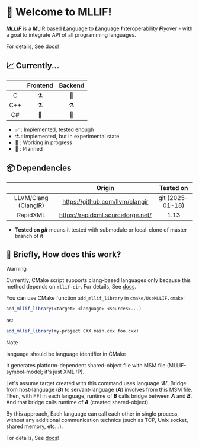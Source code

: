 # 🎉 Welcome to MLLIF!

***MLLIF*** is a ***M***LIR based ***L***anguage to ***L***anguage ***I***nteroperability ***F***lyover -
with a goal to integrate API of all programming languages.

For details, See [docs](https://mllif.sharp0802.com)!

## 📈 Currently...

|     | Frontend | Backend |
|:---:|:--------:|:-------:|
|  C  |    ⚗️    |   📌    |
| C++ |    ⚗️    |   ⚗️    |
| C#  |    📌    |   🦺    |

- ✅ : Implemented, tested enough
- ⚗️ : Implemented, but in experimental state
- 🦺 : Working in progress
- 📌 : Planned


## 📦 Dependencies

|                      |              Origin               |    Tested on     |
|:--------------------:|:---------------------------------:|:----------------:|
| LLVM/Clang (ClangIR) |  https://github.com/llvm/clangir  | git (2025-01-18) |
|       RapidXML       | https://rapidxml.sourceforge.net/ |       1.13       |

* **Tested on *git*** means it tested with submodule or local-clone of master branch of it

## 🧐 Briefly, How does this work?

> [!WARNING]
> Currently, CMake script supports clang-based languages only
> because this method depends on `mllif-cir`.
> For details, See [docs](https://mllif.sharp0802.com).

You can use CMake function `add_mllif_library` in `cmake/UseMLLIF.cmake`:

```cmake
add_mllif_library(<target> <language> <sources>...)
```

as:

```cmake
add_mllif_library(my-project CXX main.cxx foo.cxx)
```

> [!NOTE]
> language should be language identifier in CMake

It generates platform-dependent shared-object file with MSM file
(MLLIF-symbol-model; it's just XML :P).

Let's assume target created with this command uses language ***'A'***.
Bridge from host-language (***B***) to servant-language (***A***) involves from this MSM file.
Then, with FFI in each language, runtime of ***B*** calls bridge between ***A*** and ***B***.
And that bridge calls runtime of ***A*** (created shared-object).

By this approach, Each language can call each other in single process,
without any additional communication technics (such as TCP, Unix socket, shared memory, etc...).

For details, See [docs](https://mllif.sharp0802.com)!

